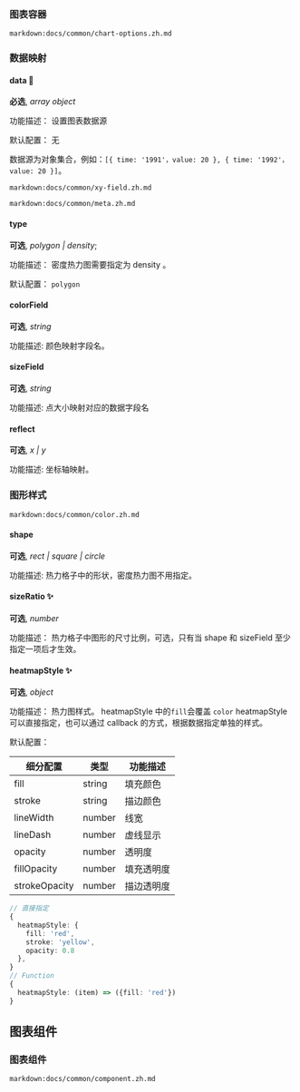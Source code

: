  

### 图表容器

`markdown:docs/common/chart-options.zh.md`

### 数据映射

#### data 📌

**必选**, _array object_

功能描述： 设置图表数据源

默认配置： 无

数据源为对象集合，例如：`[{ time: '1991'，value: 20 }, { time: '1992'，value: 20 }]`。

`markdown:docs/common/xy-field.zh.md`

`markdown:docs/common/meta.zh.md`

#### type

**可选**, _polygon | density_;

功能描述： 密度热力图需要指定为 density 。

默认配置： `polygon`

#### colorField

**可选**, _string_

功能描述: 颜色映射字段名。

#### sizeField

**可选**, _string_

功能描述: 点大小映射对应的数据字段名

#### reflect

**可选**, _x | y_

功能描述: 坐标轴映射。

### 图形样式

`markdown:docs/common/color.zh.md`

#### shape

**可选**, _rect | square | circle_

功能描述: 热力格子中的形状，密度热力图不用指定。

#### sizeRatio ✨

**可选**, _number_

功能描述： 热力格子中图形的尺寸比例，可选，只有当 shape 和 sizeField 至少指定一项后才生效。

#### heatmapStyle ✨

**可选**, _object_

功能描述： 热力图样式。 heatmapStyle 中的`fill`会覆盖 `color` heatmapStyle 可以直接指定，也可以通过 callback 的方式，根据数据指定单独的样式。

默认配置：

| 细分配置      | 类型   | 功能描述   |
| ------------- | ------ | ---------- |
| fill          | string | 填充颜色   |
| stroke        | string | 描边颜色   |
| lineWidth     | number | 线宽       |
| lineDash      | number | 虚线显示   |
| opacity       | number | 透明度     |
| fillOpacity   | number | 填充透明度 |
| strokeOpacity | number | 描边透明度 |

```ts
// 直接指定
{
  heatmapStyle: {
    fill: 'red',
    stroke: 'yellow',
    opacity: 0.8
  },
}
// Function
{
  heatmapStyle: (item) => ({fill: 'red'})
}
```

## 图表组件

### 图表组件

`markdown:docs/common/component.zh.md`
